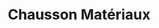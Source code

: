 ---
title: "Chausson Matériaux"
url: /le-chateau-doleron/chausson-materiaux/
shop: à faire soi-même
---